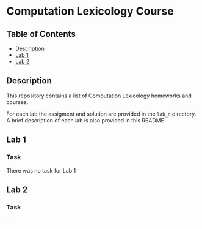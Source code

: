# Computation Lexicology Course

## Table of Contents

- [Description](#description)
- [Lab 1](#lab-1)
- [Lab 2](#lab-2)

## Description

This repository contains a list of Computation Lexicology homeworks and courses.

For each lab the assigment and solution are provided in the `lab_n` directory.
A brief description of each lab is also provided in this README.

## Lab 1

### Task

There was no task for Lab 1

## Lab 2

### Task

...